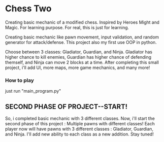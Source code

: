 # Chess Two
Creating basic mechanic of a modified chess. Inspired by Heroes Might and Magic. For learning purpose.
For real, this is just for learning.

Creating basic mechanic like pawn movement, input validation, and random generator for attack/defense. This project also my first use OOP in python.

Choose between 3 classes: Gladiator, Guardian, and Ninja. Gladiator has higher chance to kill enemies, Guardian has higher chance of defending themself, and Ninja can move 2 blocks at a time.
After completing this small project, i'll add UI, more maps, more game mechanics, and many more!

### How to play
just run "main_program.py"

## SECOND PHASE OF PROJECT--START!
So, i completed basic mechanic with 3 different classes. Now, i'll start the second phase of this project : Multiple pawns with different classes! 
Each player now will have pawns with 3 different classes : Gladiator, Guardian, and Ninja. I'll add new ability to each class as a new addition.
Stay tuned!
